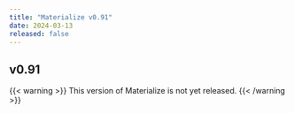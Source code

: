 ```yaml
---
title: "Materialize v0.91"
date: 2024-03-13
released: false
---
```


## v0.91

{{< warning >}}
This version of Materialize is not yet released.
{{< /warning >}}
